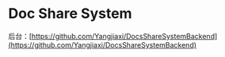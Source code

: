 # Doc Share System

后台：[https://github.com/Yangjiaxi/DocsShareSystemBackend](https://github.com/Yangjiaxi/DocsShareSystemBackend)
